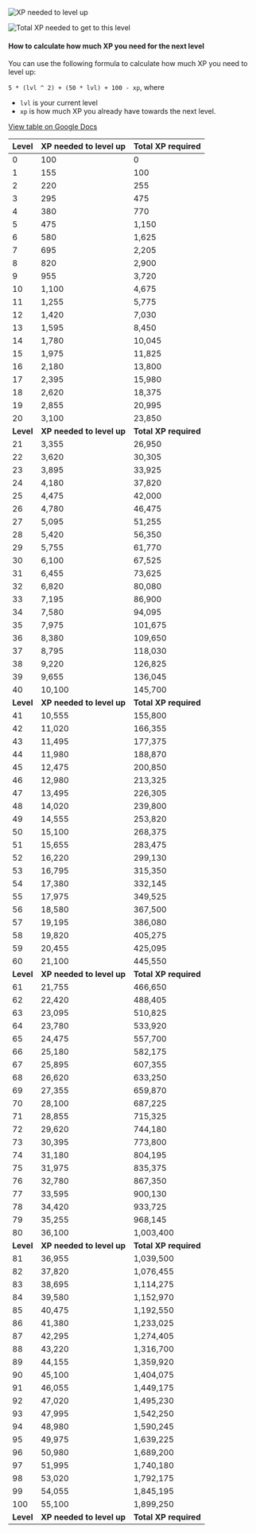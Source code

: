 ![XP needed to level up](pics/xp_level_up.png)

![Total XP needed to get to this level](pics/total_xp_level.png)

#### How to calculate how much XP you need for the next level

You can use the following formula to calculate how much XP you need to level up:

`5 * (lvl ^ 2) + (50 * lvl) + 100 - xp`, where
* `lvl` is your current level
* `xp` is how much XP you already have towards the next level.

[View table on Google Docs](https://docs.google.com/spreadsheets/d/1F4y1qBurAu3l4UfYrgwXFLtojNdtW6qhMInEyrNX_x4/edit?usp=sharing)

| **Level** | **XP needed to level up** | **Total XP required** |
|-----------|---------------------------|-----------------------|
| 0         | 100                       | 0                     |
| 1         | 155                       | 100                   |
| 2         | 220                       | 255                   |
| 3         | 295                       | 475                   |
| 4         | 380                       | 770                   |
| 5         | 475                       | 1,150                 |
| 6         | 580                       | 1,625                 |
| 7         | 695                       | 2,205                 |
| 8         | 820                       | 2,900                 |
| 9         | 955                       | 3,720                 |
| 10        | 1,100                     | 4,675                 |
| 11        | 1,255                     | 5,775                 |
| 12        | 1,420                     | 7,030                 |
| 13        | 1,595                     | 8,450                 |
| 14        | 1,780                     | 10,045                |
| 15        | 1,975                     | 11,825                |
| 16        | 2,180                     | 13,800                |
| 17        | 2,395                     | 15,980                |
| 18        | 2,620                     | 18,375                |
| 19        | 2,855                     | 20,995                |
| 20        | 3,100                     | 23,850                |
| **Level** | **XP needed to level up** | **Total XP required** |
| 21        | 3,355                     | 26,950                |
| 22        | 3,620                     | 30,305                |
| 23        | 3,895                     | 33,925                |
| 24        | 4,180                     | 37,820                |
| 25        | 4,475                     | 42,000                |
| 26        | 4,780                     | 46,475                |
| 27        | 5,095                     | 51,255                |
| 28        | 5,420                     | 56,350                |
| 29        | 5,755                     | 61,770                |
| 30        | 6,100                     | 67,525                |
| 31        | 6,455                     | 73,625                |
| 32        | 6,820                     | 80,080                |
| 33        | 7,195                     | 86,900                |
| 34        | 7,580                     | 94,095                |
| 35        | 7,975                     | 101,675               |
| 36        | 8,380                     | 109,650               |
| 37        | 8,795                     | 118,030               |
| 38        | 9,220                     | 126,825               |
| 39        | 9,655                     | 136,045               |
| 40        | 10,100                    | 145,700               |
| **Level** | **XP needed to level up** | **Total XP required** |
| 41        | 10,555                    | 155,800               |
| 42        | 11,020                    | 166,355               |
| 43        | 11,495                    | 177,375               |
| 44        | 11,980                    | 188,870               |
| 45        | 12,475                    | 200,850               |
| 46        | 12,980                    | 213,325               |
| 47        | 13,495                    | 226,305               |
| 48        | 14,020                    | 239,800               |
| 49        | 14,555                    | 253,820               |
| 50        | 15,100                    | 268,375               |
| 51        | 15,655                    | 283,475               |
| 52        | 16,220                    | 299,130               |
| 53        | 16,795                    | 315,350               |
| 54        | 17,380                    | 332,145               |
| 55        | 17,975                    | 349,525               |
| 56        | 18,580                    | 367,500               |
| 57        | 19,195                    | 386,080               |
| 58        | 19,820                    | 405,275               |
| 59        | 20,455                    | 425,095               |
| 60        | 21,100                    | 445,550               |
| **Level** | **XP needed to level up** | **Total XP required** |
| 61        | 21,755                    | 466,650               |
| 62        | 22,420                    | 488,405               |
| 63        | 23,095                    | 510,825               |
| 64        | 23,780                    | 533,920               |
| 65        | 24,475                    | 557,700               |
| 66        | 25,180                    | 582,175               |
| 67        | 25,895                    | 607,355               |
| 68        | 26,620                    | 633,250               |
| 69        | 27,355                    | 659,870               |
| 70        | 28,100                    | 687,225               |
| 71        | 28,855                    | 715,325               |
| 72        | 29,620                    | 744,180               |
| 73        | 30,395                    | 773,800               |
| 74        | 31,180                    | 804,195               |
| 75        | 31,975                    | 835,375               |
| 76        | 32,780                    | 867,350               |
| 77        | 33,595                    | 900,130               |
| 78        | 34,420                    | 933,725               |
| 79        | 35,255                    | 968,145               |
| 80        | 36,100                    | 1,003,400             |
| **Level** | **XP needed to level up** | **Total XP required** |
| 81        | 36,955                    | 1,039,500             |
| 82        | 37,820                    | 1,076,455             |
| 83        | 38,695                    | 1,114,275             |
| 84        | 39,580                    | 1,152,970             |
| 85        | 40,475                    | 1,192,550             |
| 86        | 41,380                    | 1,233,025             |
| 87        | 42,295                    | 1,274,405             |
| 88        | 43,220                    | 1,316,700             |
| 89        | 44,155                    | 1,359,920             |
| 90        | 45,100                    | 1,404,075             |
| 91        | 46,055                    | 1,449,175             |
| 92        | 47,020                    | 1,495,230             |
| 93        | 47,995                    | 1,542,250             |
| 94        | 48,980                    | 1,590,245             |
| 95        | 49,975                    | 1,639,225             |
| 96        | 50,980                    | 1,689,200             |
| 97        | 51,995                    | 1,740,180             |
| 98        | 53,020                    | 1,792,175             |
| 99        | 54,055                    | 1,845,195             |
| 100       | 55,100                    | 1,899,250             |
| **Level** | **XP needed to level up** | **Total XP required** |
